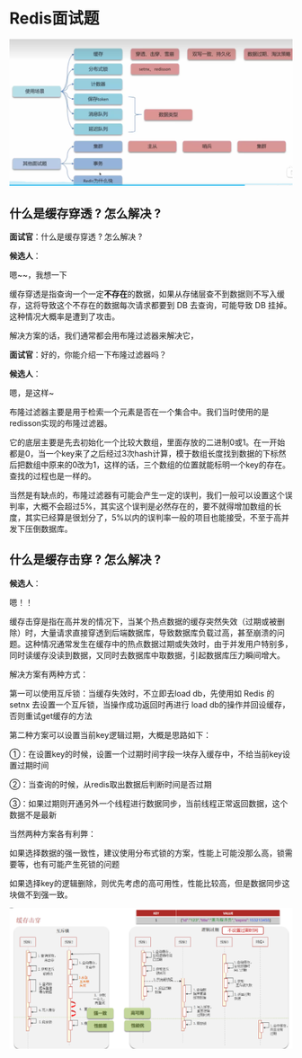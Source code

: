 # Redis面试题

![image-20240805150019739](images/redis.assets/image-20240805150019739.png)

## 什么是缓存穿透 ? 怎么解决 ?

**面试官**：什么是缓存穿透 ? 怎么解决 ?

**候选人**：

嗯~~，我想一下

缓存穿透是指查询一个一定**不存在**的数据，如果从存储层查不到数据则不写入缓存，这将导致这个不存在的数据每次请求都要到 DB 去查询，可能导致 DB 挂掉。这种情况大概率是遭到了攻击。

解决方案的话，我们通常都会用布隆过滤器来解决它，

**面试官**：好的，你能介绍一下布隆过滤器吗？

**候选人**：

嗯，是这样~

布隆过滤器主要是用于检索一个元素是否在一个集合中。我们当时使用的是redisson实现的布隆过滤器。

它的底层主要是先去初始化一个比较大数组，里面存放的二进制0或1。在一开始都是0，当一个key来了之后经过3次hash计算，模于数组长度找到数据的下标然后把数组中原来的0改为1，这样的话，三个数组的位置就能标明一个key的存在。查找的过程也是一样的。

当然是有缺点的，布隆过滤器有可能会产生一定的误判，我们一般可以设置这个误判率，大概不会超过5%，其实这个误判是必然存在的，要不就得增加数组的长度，其实已经算是很划分了，5%以内的误判率一般的项目也能接受，不至于高并发下压倒数据库。



## 什么是缓存击穿 ? 怎么解决 ?

**候选人**：

嗯！！

缓存击穿是指在高并发的情况下，当某个热点数据的缓存突然失效（过期或被删除）时，大量请求直接穿透到后端数据库，导致数据库负载过高，甚至崩溃的问题。这种情况通常发生在缓存中的热点数据过期或失效时，由于并发用户特别多，同时读缓存没读到数据，又同时去数据库中取数据，引起数据库压力瞬间增大。

解决方案有两种方式：

第一可以使用互斥锁：当缓存失效时，不立即去load db，先使用如 Redis 的 setnx 去设置一个互斥锁，当操作成功返回时再进行 load db的操作并回设缓存，否则重试get缓存的方法

第二种方案可以设置当前key逻辑过期，大概是思路如下：

①：在设置key的时候，设置一个过期时间字段一块存入缓存中，不给当前key设置过期时间

②：当查询的时候，从redis取出数据后判断时间是否过期

③：如果过期则开通另外一个线程进行数据同步，当前线程正常返回数据，这个数据不是最新

当然两种方案各有利弊：

如果选择数据的强一致性，建议使用分布式锁的方案，性能上可能没那么高，锁需要等，也有可能产生死锁的问题

如果选择key的逻辑删除，则优先考虑的高可用性，性能比较高，但是数据同步这块做不到强一致。

![image-20240806154011460](images/redis.assets/image-20240806154011460.png)